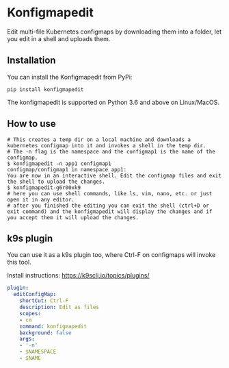 # Konfigmapedit

Edit multi-file Kubernetes configmaps by downloading them into a folder, let you edit in a shell and uploads them.

## Installation

You can install the Konfigmapedit from PyPi:

```
pip install konfigmapedit
```

The konfigmapedit is supported on Python 3.6 and above on Linux/MacOS.

## How to use

```
# This creates a temp dir on a local machine and downloads a kubernetes configmap into it and invokes a shell in the temp dir.
# The -n flag is the namespace and the configmap1 is the name of the configmap.
$ konfigmapedit -n app1 configmap1
configmap/configmap1 in namespace app1:
You are now in an interactive shell. Edit the configmap files and exit the shell to upload the changes.
$ konfigmapedit-g6r00xk9
# here you can use shell commands, like ls, vim, nano, etc. or just open it in any editor.
# after you finished the editing you can exit the shell (ctrl+D or exit command) and the konfigmapedit will display the changes and if you accept them it will upload the changes.
```

## k9s plugin

You can use it as a k9s plugin too, where Ctrl-F on configmaps will invoke this tool.

Install instructions: https://k9scli.io/topics/plugins/

```yaml
plugin:
  editConfigMap:
    shortCut: Ctrl-F
    description: Edit as files
    scopes:
    - cm
    command: konfigmapedit
    background: false
    args:
    - '-n'
    - $NAMESPACE
    - $NAME
```
